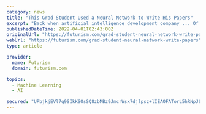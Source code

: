 ```yaml
---
category: news
title: "This Grad Student Used a Neural Network to Write His Papers"
excerpt: "Back when artificial intelligence development company ... Of course, it eventually did did release a full version of the neural network. By and large, it turned out that people were more ..."
publishedDateTime: 2022-04-01T02:43:00Z
originalUrl: "https://futurism.com/grad-student-neural-network-write-papers"
webUrl: "https://futurism.com/grad-student-neural-network-write-papers"
type: article

provider:
  name: Futurism
  domain: futurism.com

topics:
  - Machine Learning
  - AI

secured: "UPbjkjEVl7q9SIkKSOsSQ8zbMBz9JmcrWsx7djlpsz+lIEAOFATorL5hRNpJLMRWagl/zaqOo0DYzvTFFYoklq/NwRQ3Wy5bQe29rgLlfaogSnwsTXP/z9aB3KSjA0sy3cvZre0zh9eGQPpnb5H7R0+eeqciDHrhLw1kMIlFUCdcK+7RiiKUE/szFlK6RVT6eoFKeVPLmO8WEwxxm3SV0DabyQCabhXTDnHVIz/uCcCUJODOc1DLBYW/lhjm3oAz8SvXrd91iCFJrwfFBHxer7LwmmbW4c2o9KPmLoCD7pnP6wQ3EK/aM1uODz+Mwd3NhKut090wZyqoyBzkFimqb6QcGBJ/2hOLz1CGoTYx1ig=;LENsc23Ovj66NvGn17rmSg=="
---
```


